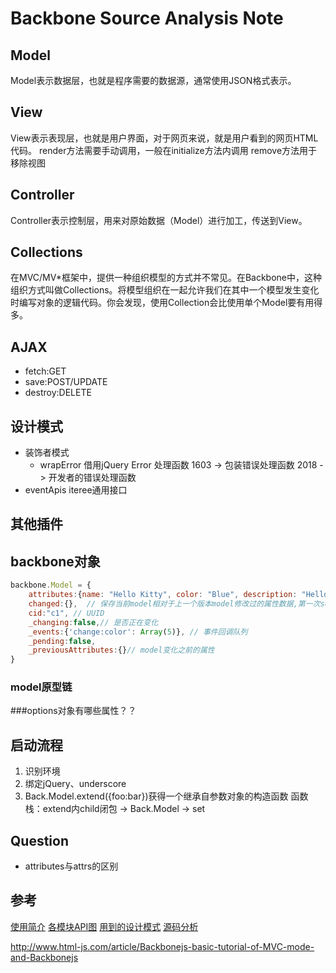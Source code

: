 # Backbone Source Analysis Note

## Model
Model表示数据层，也就是程序需要的数据源，通常使用JSON格式表示。

## View
View表示表现层，也就是用户界面，对于网页来说，就是用户看到的网页HTML代码。
render方法需要手动调用，一般在initialize方法内调用
remove方法用于移除视图


## Controller
Controller表示控制层，用来对原始数据（Model）进行加工，传送到View。

## Collections
在MVC/MV*框架中，提供一种组织模型的方式并不常见。在Backbone中，这种组织方式叫做Collections。将模型组织在一起允许我们在其中一个模型发生变化时编写对象的逻辑代码。你会发现，使用Collection会比使用单个Model要有用得多。

## AJAX
- fetch:GET
- save:POST/UPDATE
- destroy:DELETE

## 设计模式
- 装饰者模式
    - wrapError
    借用jQuery Error 处理函数 1603 -> 包装错误处理函数 2018 -> 开发者的错误处理函数
- eventApis iteree通用接口

## 其他插件

## backbone对象
````js
backbone.Model = {
    attributes:{name: "Hello Kitty", color: "Blue", description: "Hello World"}, // 开发者的model对象
    changed:{},  // 保存当前model相对于上一个版本model修改过的属性数据,第一次set，不需要changed数据。change 由设置属性/删除属性所触发
    cid:"c1", // UUID
    _changing:false,// 是否正在变化
    _events:{'change:color': Array(5)}, // 事件回调队列
    _pending:false,
    _previousAttributes:{}// model变化之前的属性   
}
````

### model原型链

###options对象有哪些属性？？


## 启动流程
1. 识别环境
1. 绑定jQuery、underscore 
1. Back.Model.extend({foo:bar})获得一个继承自参数对象的构造函数
    函数栈：extend内child闭包 -> Back.Model -> set

## Question
- attributes与attrs的区别

## 参考
[使用简介](https://javascript.ruanyifeng.com/advanced/backbonejs.html)
[各模块API图](https://www.jianshu.com/p/90a481e76eac)
[用到的设计模式](https://www.oschina.net/translate/backbone-js-tips-patterns?lang=chs&page=1#)
[源码分析](http://web.jobbole.com/85593/)

http://www.html-js.com/article/Backbonejs-basic-tutorial-of-MVC-mode-and-Backbonejs

